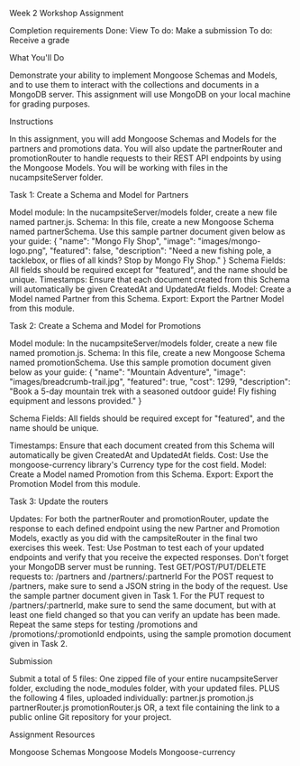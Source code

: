 Week 2 Workshop Assignment

Completion requirements
 Done: View  To do: Make a submission  To do: Receive a grade

 
What You'll Do

Demonstrate your ability to implement Mongoose Schemas and Models, and to use them to interact with the collections and documents in a MongoDB server.
This assignment will use MongoDB on your local machine for grading purposes.


Instructions

In this assignment, you will add Mongoose Schemas and Models for the partners and promotions data. You will also update the partnerRouter and promotionRouter to handle requests to their REST API endpoints by using the Mongoose Models. You will be working with files in the nucampsiteServer folder.


Task 1: Create a Schema and Model for Partners

Model module: In the nucampsiteServer/models folder, create a new file named partner.js.
Schema: In this file, create a new Mongoose Schema named partnerSchema. Use this sample partner document given below as your guide:
{
    "name": "Mongo Fly Shop",
    "image": "images/mongo-logo.png",
    "featured": false,
    "description": "Need a new fishing pole, a tacklebox, or flies of all kinds? Stop by Mongo Fly Shop."
}
Schema Fields: All fields should be required except for "featured", and the name should be unique.
Timestamps: Ensure that each document created from this Schema will automatically be given CreatedAt and UpdatedAt fields.
Model: Create a Model named Partner from this Schema.
Export: Export the Partner Model from this module.


Task 2: Create a Schema and Model for Promotions

Model module: In the nucampsiteServer/models folder, create a new file named promotion.js.
Schema: In this file, create a new Mongoose Schema named promotionSchema. Use this sample promotion document given below as your guide:
{
    "name": "Mountain Adventure",
    "image": "images/breadcrumb-trail.jpg",
    "featured": true,
    "cost": 1299,
    "description": "Book a 5-day mountain trek with a seasoned outdoor guide! Fly fishing equipment and lessons provided."
}

Schema Fields: All fields should be required except for "featured", and the name should be unique.

Timestamps: Ensure that each document created from this Schema will automatically be given CreatedAt and UpdatedAt fields.
Cost: Use the mongoose-currency library's Currency type for the cost field.
Model: Create a Model named Promotion from this Schema.
Export: Export the Promotion Model from this module.


Task 3: Update the routers

Updates: For both the partnerRouter and promotionRouter, update the response to each defined endpoint using the new Partner and Promotion Models, exactly as you did with the campsiteRouter in the final two exercises this week.
Test: Use Postman to test each of your updated endpoints and verify that you receive the expected responses. Don't forget your MongoDB server must be running.
Test GET/POST/PUT/DELETE requests to: /partners and /partners/:partnerId
For the POST request to /partners, make sure to send a JSON string in the body of the request. Use the sample partner document given in Task 1.
For the PUT request to /partners/:partnerId, make sure to send the same document, but with at least one field changed so that you can verify an update has been made.
Repeat the same steps for testing /promotions and /promotions/:promotionId endpoints, using the sample promotion document given in Task 2.


Submission

Submit a total of 5 files:
One zipped file of your entire nucampsiteServer folder, excluding the node_modules folder, with your updated files.
PLUS the following 4 files, uploaded individually:
partner.js
promotion.js
partnerRouter.js
promotionRouter.js
OR, a text file containing the link to a public online Git repository for your project.


Assignment Resources

Mongoose Schemas
Mongoose Models
Mongoose-currency

